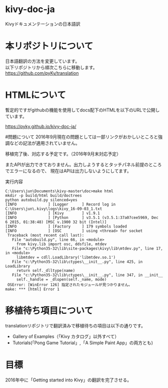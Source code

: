 # kivy-doc-ja
Kivyドキュメンテーションの日本語訳

# 本リポジトリについて
日本語翻訳の方法を変更しています。  
以下リポジトリから順次こちらに移動します。  
https://github.com/pyKy/translation  

# HTMLについて
暫定的ですがgithubの機能を使用してdocs配下のHTMLを以下のURLで公開しています。


https://pyky.github.io/kivy-doc-ja/


#問題について
2016年9月現在の問題としては一部リンクがおかしいところと強調などの記法が適用されていません。

移植完了後、対応する予定です。（2016年9月末対応予定）


またAPIが出力できておりません。出力しようするとタッチパネル前提のところでエラーになるので、
現在はAPIは出力しないようにしてます。

実行内容

    C:\Users\jun\Documents\kivy-master\doc>make html
    mkdir -p build/html build/doctrees
    python autobuild.py silenced=yes
    [INFO              ] [Logger      ] Record log in C:\Users\jun\.kivy\logs\kivy_16-09-03_1.txt
    [INFO              ] [Kivy        ] v1.9.1
    [INFO              ] [Python      ] v3.5.1 (v3.5.1:37a07cee5969, Dec  6 2015, 01:38:48) [MSC v.1900 32 bit (Intel)]
    [INFO              ] [Factory     ] 179 symbols loaded
    [INFO              ] [OSC         ] using <thread> for socket
     Traceback (most recent call last):
       File "autobuild.py", line 66, in <module>
         from kivy.lib import osc, ddsfile, mtdev
       File "c:\Python35-32\lib\site-packages\kivy\lib\mtdev.py", line 17, in <module>
         libmtdev = cdll.LoadLibrary('libmtdev.so.1')
       File "c:\Python35-32\lib\ctypes\__init__.py", line 425, in LoadLibrary
         return self._dlltype(name)
       File "c:\Python35-32\lib\ctypes\__init__.py", line 347, in __init__
         self._handle = _dlopen(self._name, mode)
     OSError: [WinError 126] 指定されたモジュールが見つかりません。
    make: *** [html] Error 1



# 移植待ち項目について

translationリポジトリで翻訳済みで移植待ちの項目は以下の通りです。

* Gallery of Examples（「Kivy カタログ」以外すべて）
* Tutorials(「Pong Game Tutorial」,「A Simple Paint App」の両方とも)

# 目標

2016年中に「Getting started into Kivy」の翻訳を完了させる。
